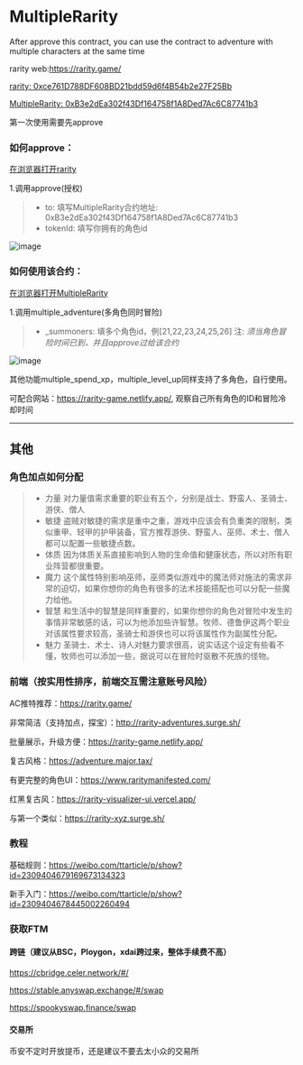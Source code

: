 # MultipleRarity
After approve this contract, you can use the contract to adventure with multiple characters at the same time

rarity web:https://rarity.game/

[rarity: 0xce761D788DF608BD21bdd59d6f4B54b2e27F25Bb](https://ftmscan.com/address/0xce761d788df608bd21bdd59d6f4b54b2e27f25bb#code)



[MultipleRarity: 0xB3e2dEa302f43Df164758f1A8Ded7Ac6C87741b3](https://ftmscan.com/address/0xB3e2dEa302f43Df164758f1A8Ded7Ac6C87741b3#code)



第一次使用需要先approve
### 如何approve：
[在浏览器打开rarity](https://ftmscan.com/address/0xce761d788df608bd21bdd59d6f4b54b2e27f25bb#writeContract)

1.调用approve(授权)
> * to: 填写MultipleRarity合约地址: 0xB3e2dEa302f43Df164758f1A8Ded7Ac6C87741b3
> * tokenId: 填写你拥有的角色id

![image](https://user-images.githubusercontent.com/20993492/132502933-8f3f048c-8500-4bea-96bc-3353f22ef8ad.png)

### 如何使用该合约：
[在浏览器打开MultipleRarity](https://ftmscan.com/address/0xb3e2dea302f43df164758f1a8ded7ac6c87741b3#writeContract)

1.调用multiple_adventure(多角色同时冒险)
> * _summoners: 填多个角色id，例[21,22,23,24,25,26]
  注: *须当角色冒险时间已到，并且approve过给该合约*


![image](https://user-images.githubusercontent.com/20993492/132503821-be600618-4e33-453b-84bd-c7750465a85e.png)

其他功能multiple_spend_xp，multiple_level_up同样支持了多角色，自行使用。

可配合网站：https://rarity-game.netlify.app/, 观察自己所有角色的ID和冒险冷却时间



------
## 其他
### 角色加点如何分配
> * 力量
> 对力量值需求重要的职业有五个，分别是战士、野蛮人、圣骑士、游侠、僧人
> * 敏捷
> 盗贼对敏捷的需求是重中之重，游戏中应该会有负重类的限制，类似重甲、轻甲的护甲装备，官方推荐游侠、野蛮人、巫师、术士、僧人都可以配置一些敏捷点数。
> * 体质
> 因为体质关系直接影响到人物的生命值和健康状态，所以对所有职业阵营都很重要。
> * 魔力
> 这个属性特别影响巫师，巫师类似游戏中的魔法师对施法的需求非常的迫切，如果你想你的角色有很多的法术技能搭配也可以分配一些魔力给他。
> * 智慧
> 和生活中的智慧是同样重要的，如果你想你的角色对冒险中发生的事情非常敏感的话，可以为他添加些许智慧。牧师、德鲁伊这两个职业对该属性要求较高，圣骑士和游侠也可以将该属性作为副属性分配。
> * 魅力
> 圣骑士、术士、诗人对魅力要求很高，说实话这个设定有些看不懂，牧师也可以添加一些，据说可以在冒险时驱散不死族的怪物。

### 前端（按实用性排序，前端交互需注意账号风险）

  AC推特推荐：https://rarity.game/

  非常简洁（支持加点，探宝）：http://rarity-adventures.surge.sh/

  批量展示，升级方便：https://rarity-game.netlify.app/

  复古风格：https://adventure.major.tax/

  有更完整的角色UI：https://www.raritymanifested.com/

  红黑复古风：https://rarity-visualizer-ui.vercel.app/

  与第一个类似：https://rarity-xyz.surge.sh/

### 教程

  基础规则：https://weibo.com/ttarticle/p/show?id=2309404679169673134323

  新手入门：https://weibo.com/ttarticle/p/show?id=2309404678445002260494


### 获取FTM

#### 跨链（建议从BSC，Ploygon，xdai跨过来，整体手续费不高）

  https://cbridge.celer.network/#/
  
  https://stable.anyswap.exchange/#/swap
  
  https://spookyswap.finance/swap

#### 交易所

  币安不定时开放提币，还是建议不要去太小众的交易所

